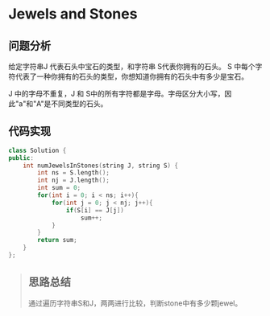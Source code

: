 # Jewels and Stones
## 问题分析
 给定字符串J 代表石头中宝石的类型，和字符串 S代表你拥有的石头。 S 中每个字符代表了一种你拥有的石头的类型，你想知道你拥有的石头中有多少是宝石。

J 中的字母不重复，J 和 S中的所有字符都是字母。字母区分大小写，因此"a"和"A"是不同类型的石头。
## 代码实现
```cpp
class Solution {
public:
    int numJewelsInStones(string J, string S) {
        int ns = S.length();
        int nj = J.length();
        int sum = 0;
        for(int i = 0; i < ns; i++){
            for(int j = 0; j < nj; j++){
                if(S[i] == J[j])
                    sum++;
            }
        }
        return sum;
    }
};
```
>## 思路总结
>通过遍历字符串S和J，两两进行比较，判断stone中有多少颗jewel。
